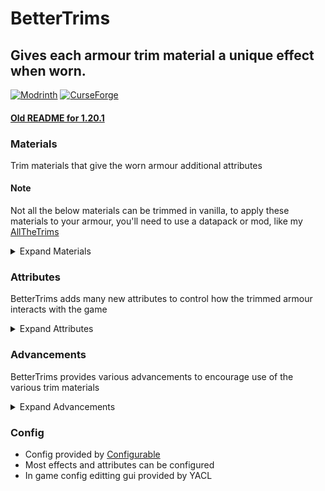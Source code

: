 BetterTrims
================
## Gives each armour trim material a unique effect when worn.

[![Modrinth](https://img.shields.io/modrinth/dt/bettertrims?color=00AF5C&label=downloads&logo=modrinth)](https://modrinth.com/mod/bettertrims)
[![CurseForge](https://cf.way2muchnoise.eu/full_821752_downloads.svg)](https://curseforge.com/minecraft/mc-mods/better-trims)

#### <b>[Old README for 1.20.1](https://github.com/Bawnorton/BetterTrims/blob/main/README.md)</b>

### Materials

Trim materials that give the worn armour additional attributes

#### Note
Not all the below materials can be trimmed in vanilla, to apply these materials to your armour, you'll need to use a 
datapack or mod, like my [AllTheTrims](https://github.com/Bawnorton/AllTheTrims) 

<details>
<summary>Expand Materials</summary>

- Amethyst
  - +1 Brewers Dream
- Chorus Fruit
  - +7% Dodge Chance
- Coal
  - +1 Walking Furnace
- Copper
  - +1 Electrifying
- Diamond
  - +1 Miner's Rush
  - +1 Fortune
- Dragon's Breath
  - +1 Share Effect Radius
- Echo Shard
  - +1 Echoing
- Emerald
  - +10% Trade Discount
- Enchanted Golden Apple
  - +3 Max Health
  - +4% Resistance
  - +40% Regen Speed
- Ender Pearl
  - +25% Projectile Dodge Chance
  - +1 Hydrophobic
- Fire Charge
  - +1 Fire Aspect
  - +1 Firey Thorns
- Glowstone
  - +1 Glowing
  - +1 Hell's Blessing
- Gold
  - +1 Sun's Blessing
  - Piglins Ignore You
- Iron
  - +1 Item Magnet
- Lapis
  - +1 Enchanter's Favour
- Leather
  - +1 Light Footed
  - When on Boots: Can walk on powdered snow
- Nether Brick
  - +12% Fire Resisitance
  - +3% Cleaving
- Netherite
  - +20% Fire Resistance
  - +8% Resistance
  - Trimmed items cannot burn
- Prismarine
  - +50% Swim Speed
  - +1 Thorns
  - +1 Oxygen Bonus (Respiration)
- Quartz
  - +10% Bonus XP
- Redstone
  - +10% Movement Speed
  - +0.5 Step Height
- Slime
  - -10 Knockback Resistance
  - +1 Knockback
  - When on Boots: +1 Bouncy

- Adamantite
  - +10% Resistance
  - +1 Unbreaking
- Aquarium
  - +100% Submerged Mining Speed
  - +30% Swim Speed
  - +3 Oxygen Bonus
- Banglum
  - +12% Blast Resistance
  - +1 Blast Mining
- Bronze
  - +1 Warriors of Old
- Carmot
  - +3 Carmot Shield
  - +1 Max Health
  - +1 Fortune
- Celestium
  - +10% Elytra Rocket Speed
  - +10% Movement Speed
  - +0.5 Attack Damage
- Durasteel
  - +1 Unbreaking
  - +5% Resistance
- Hallowed
  - +1 Holy
- Kyber
  - +15% Projectile Deflect Chance
  - +8% Fire Resistance
- Manganese
  - +1 Regeneration
- Metallurgium
  - +12% Resistance
  - +2 Armour
  - +1 Unbreaking
- Mythril
  - +10% Attack Deflect Chance
  - +1 Unbreaking
- Orichalcum
  - +1.5 Attack Damage
- Osmium
  - +1 Dense
  - +2 Unbreaking
- Palladium
  - +25% Fire Resistance
  - +6 Lava Visibility
  - +70% Lava Movement Speed
- Platinum
  - +1 Looting
  - +1 Fortune
- Prometheum
  - +1 Overgrown
- Quadrillum
  - +1 Item Magnet
- Runite
  - +0.5 Projectile Damage
  - +10% Projectile Speed
- Silver
  - +1 Moon's Blessing
- Star Platinum
  - +1 Attack Damage
  - +1 Looting
- Starrite
  - +1 End's Blessing
- Steel
  - +1 Unbreaking

</details>

### Attributes

BetterTrims adds many new attributes to control how the trimmed armour interacts with the game
<details>
<summary>Expand Attributes</summary>

- Attack Deflect Chance
  - Chance to avoid damage by deflecting it
- Blast Mining
  - Mine in a 3x3 area at a depth equal to the attribute level
- Blast Resistance
  - Reduce damage from explosions
- Bonus XP
  - When picking up XP gain that much more XP (from any source)
- Bouncy
  - Landing on the ground causes you to bounce and avoid fall damage
- Brewer's Dream
  - Extends the duration of positive effects and shortens the duration of negative effects
- Carmot Shield
  - Provides a regenerating shield that protects against damage
- Celestial Blessings
  - Sun's Blessing/Moon's Blessing/End's Blessing/Hell's Blessing
  - Only applies when in the correct dimension or its the correct time of day
  - Provides minor increase to movement speed, resistance, attack damage and attack speed
- Cleaving
  - Chance to drop the head of the slain entity (includes players)
- Dense
  - Move through liquids as if they weren't there
  - Unable to swim
- Dodge Chance
  - Chance to avoid damage and teleport a short distance away
- Echoing
  - When slain instead teleport back 5 * level seconds
    - Resets your health, hunger and saturation to the values at that time
    - Removes all potion effects
    - Gives you the dampened effect (duration depends on level) that prevents you from echoing again
- Electrifying
  - Become immune to lightning damage
  - In water create an electric field that deals 1heart/tick of lightning damage to all entities within it
- Elytra Rocket Speed
  - Rockets propel you further
- Enchanter's Favour
  - Provides a re-roll button in the Enchanting Table UI that re-rolls the provided enchantments
- Firey Thorns
  - Attackers are set ablaze
- Fire Aspect
  - Attacked entities are set ablaze
- Fire Resistance
  - Reduce damage from fire
- Fortune
  - Acts the same as the Fortune enchantment
- Glowing
  - Requires a Dynamic Light mod
  - Makes the entity emit light
- Holy
  - Deal extra damage to undead mobs
- Hydrophobic
  - Water damages the entity
- Item Magnet
  - Items are drawn towards you
- Lava Movement Speed
  - Move faster in lava
- Lava Visibility
  - See further in lava
- Light Footed
  - Decreases the range at which entities can detect you
  - You can get within 5 blocks of some hostile mobs at the max level
- Looting
  - Acts the same as the Looting enchantment
- Magic Protection
  - Reduces damage from magic damage sources
- Miner's Rush
  - Mining an ore grants you one level of "Feel The Rush" up to a cap which increases your mining speed
- Overgrown
  - Repairs worn and held items over time
- Projectile Damage
  - Increases the damage of shot projectiles
- Projectile Deflect Chance
  - Same as Attack Deflect Chance bu only for projectiles
- Projectile Dodge Chance
  - Same as Dodge Chance but only for projectiles
- Projectile Speed
  - Increases the speed of shot projectiles
- Regeneration
  - Same as the Regeneration effect
- Resistance
  - Grants a percentage of flat damage reduction
- Share Effect Radius
  - The radius at which your applied effects are shared
  - The shared effect only has a duration of 1 second, so the other entity must remain within the radius for the effect to be perpetual
- Swim Speed
  - Swim faster
  - Stacks with Dolphin's Grace and Depth Strider
- Thorns
  - Acts the same as the Thorns enchantment except without the durability cost
- Trade Discount 
  - Discounts villager trades
- Unbreaking
  - Acts the same as the Unbreaking Enchantment
- Walking Furnace
  - Ores/Raw Materials within the player's inventory (not hotbar) are smelted when they take fire damage
- Warriors of Old
  - When damaged summon a temporary ancient warrior skeleton wearing random enchanted gear to assist you in battle 
</details>

### Advancements

BetterTrims provides various advancements to encourage use of the various trim materials
<details>
<summary>Expand Advancements</summary>

- Better Trims
  - More than just a cosmetic
- Miss Me
  - Dodge an incoming attack
- Pig on a Spike
  - Get a Piglin by cleaving it
- Stay Out of my Head
  - Wear an iron trimmed iron helmet. Read my mind now Charles
- It Burns?
  - Take damage from water
- Boing!
  - Bounce off the ground to avoid fall damage
- Getting Hot in Here
  - Set yourself ablaze while wearing to smelt ores
- Who's the Creeper Now
  - Sneak up close to a creeper
- It Must be a Dream
  - Extend or reduce the duration of a potion effect by a minute
- Shocking
  - Kill a mob with an electric field
- Still Nothing Good
  - Use up 4 enchantment re-rolls
- Where Was I?
  - Get sent back to evade death
- I am a Generous Player
  - Share your potion effects with 5 other entities
- An Even Better Deal
  - Discount a trade by more than 25%
- Rock and Stone
  - Reach the max level of \"Feel The Rush\"

</details>

### Config
- Config provided by [Configurable](https://github.com/Bawnorton/Configurable)
- Most effects and attributes can be configured
- In game config editting gui provided by YACL
